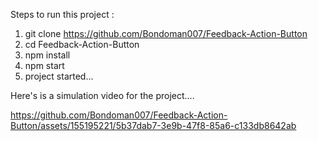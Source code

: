 Steps to run this project :

1. git clone https://github.com/Bondoman007/Feedback-Action-Button
2. cd Feedback-Action-Button
3. npm install
4. npm start
5. project started...

Here's is a simulation video for the project....

https://github.com/Bondoman007/Feedback-Action-Button/assets/155195221/5b37dab7-3e9b-47f8-85a6-c133db8642ab

